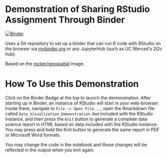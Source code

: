 # Demonstration of Sharing RStudio Assignment Through Binder 

[![Binder](https://mybinder.org/badge_logo.svg)](https://mybinder.org/v2/gh/dhard/data_visualization_binder_demo/HEAD?urlpath=rstudio)

Uses a Git repository to set up a binder that can run R code with RStudio on
the browser via [mybinder.org](https://mybinder.org) or any JupyterHub (such as UC Merced's 2i2c hub).

Based on the [rocker/geospatial](https://hub.docker.com/r/rocker/geospatial)
image.

# How To Use this Demonstration

Click on the Binder Badge at the top to launch the demonstration. After starting up in Binder, an instance of RStudio will start in your web-browser. Inside there, navigate to `File -> Open File...`, open the Rmarkdown file called `Data_Visualization_Demonstration.Rmd` included with the RStudio instance, and then press the `Knit` button to generate a complete data science report in HTML based on data included with the RStudio instance. You may press and hold the Knit button to generate the same report in PDF or Microsoft Word formats.

You may change the code in the notebook and those changes will be reflected in the output when you knit again. 

